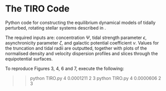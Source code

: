 # The TIRO Code

Python code for constructing the equilibrium dynamical models of tidally perturbed, rotating stellar systems described in <paper>.

The required inputs are: concentration $\Psi$, tidal strength parameter $\epsilon$, asynchronicity parameter $\zeta$, and galactic potential coefficient $\nu$. Values for the truncation and tidal radii are outputted, together with plots of the normalised density and velocity dispersion profiles and slices through the equipotential surfaces.

To reproduce Figures 3, 4, 6 and 7, execute the following:
  >> python TIRO.py 4 0.0001211 2 3
  >> python TIRO.py 4 0.0000606 2 3
